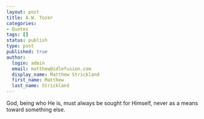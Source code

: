 ```yaml
---
layout: post
title: A.W. Tozer
categories:
- Quotes
tags: []
status: publish
type: post
published: true
author:
  login: admin
  email: matthew@idlefusion.com
  display_name: Matthew Strickland
  first_name: Matthew
  last_name: Strickland
---
```

God, being who He is, must always be sought for Himself, never as a means toward something else.
